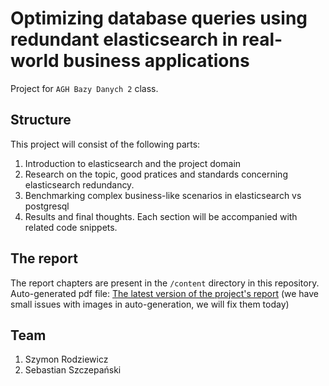 # Optimizing database queries using redundant elasticsearch in real-world business applications
Project for `AGH Bazy Danych 2` class.

## Structure
This project will consist of the following parts:
1. Introduction to elasticsearch and the project domain
2. Research on the topic, good pratices and standards concerning elasticsearch redundancy.
3. Benchmarking complex business-like scenarios in elasticsearch vs postgresql
4. Results and final thoughts.
Each section will be accompanied with related code snippets.

## The report
The report chapters are present in the `/content` directory in this repository.
Auto-generated pdf file: [The latest version of the project's report](https://github.com/sszczep/BD2021/releases/latest/download/final.pdf)
(we have small issues with images in auto-generation, we will fix them today)

## Team
1. Szymon Rodziewicz
2. Sebastian Szczepański

